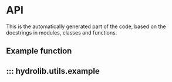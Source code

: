 # API

This is the automatically generated part of the code, based on the docstrings in modules, classes and functions.

## Example function
## ::: hydrolib.utils.example

